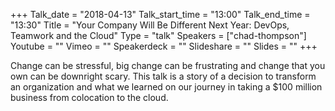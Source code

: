 +++
Talk_date = "2018-04-13"
Talk_start_time = "13:00"
Talk_end_time = "13:30"
Title = "Your Company Will Be Different Next Year: DevOps, Teamwork and the Cloud"
Type = "talk"
Speakers = ["chad-thompson"]
Youtube = ""
Vimeo = ""
Speakerdeck = ""
Slideshare = ""
Slides = ""
+++

Change can be stressful, big change can be frustrating and change that you own can be downright scary. This talk is a story of a decision to transform an organization and what we learned on our journey in taking a $100 million business from colocation to the cloud.